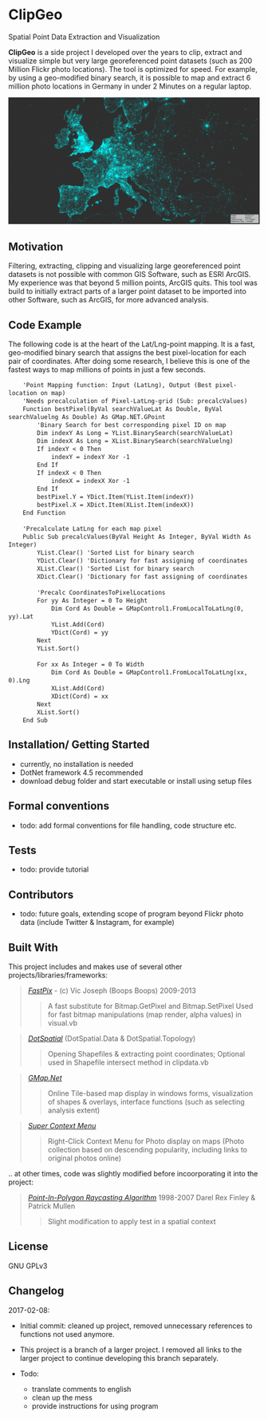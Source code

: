 ClipGeo 
=============
Spatial Point Data Extraction and Visualization

**ClipGeo** is a side project I developed over the years to clip, extract and visualize simple but very 
large georeferenced point datasets (such as 200 Million Flickr photo locations). The tool is optimized for speed. 
For example, by using a geo-modified binary search, it is possible to map and extract 6 million photo locations in Germany in under 2 Minutes on a regular laptop.

![ClipGeo Vis Example](https://github.com/Sieboldianus/ClipGeo/blob/master/ressources/Europe_b.png?raw=true)

## Motivation

Filtering, extracting, clipping and visualizing large georeferenced point datasets is not possible with common GIS Software, such as ESRI ArcGIS. 
My experience was that beyond 5 million points, ArcGIS quits. This tool was build to initially extract parts of a larger point dataset to be imported into other Software, 
such as ArcGIS, for more advanced analysis.

## Code Example

The following code is at the heart of the Lat/Lng-point mapping. It is a fast, geo-modified binary search that assigns the best pixel-location for each pair of coordinates. After doing some research, I believe this is one of the fastest ways to map millions of points in just a few seconds.

```vbnet
    'Point Mapping function: Input (LatLng), Output (Best pixel-location on map)
    'Needs precalculation of Pixel-LatLng-grid (Sub: precalcValues)
    Function bestPixel(ByVal searchValueLat As Double, ByVal searchValuelng As Double) As GMap.NET.GPoint
        'Binary Search for best corresponding pixel ID on map
        Dim indexY As Long = YList.BinarySearch(searchValueLat)
        Dim indexX As Long = XList.BinarySearch(searchValuelng)
        If indexY < 0 Then
            indexY = indexY Xor -1
        End If
        If indexX < 0 Then
            indexX = indexX Xor -1
        End If
        bestPixel.Y = YDict.Item(YList.Item(indexY))
        bestPixel.X = XDict.Item(XList.Item(indexX))
    End Function
    
    'Precalculate LatLng for each map pixel
    Public Sub precalcValues(ByVal Height As Integer, ByVal Width As Integer)
        YList.Clear() 'Sorted List for binary search
        YDict.Clear() 'Dictionary for fast assigning of coordinates
        XList.Clear() 'Sorted List for binary search
        XDict.Clear() 'Dictionary for fast assigning of coordinates

        'Precalc CoordinatesToPixelLocations
        For yy As Integer = 0 To Height
            Dim Cord As Double = GMapControl1.FromLocalToLatLng(0, yy).Lat
            YList.Add(Cord)
            YDict(Cord) = yy
        Next
        YList.Sort()

        For xx As Integer = 0 To Width
            Dim Cord As Double = GMapControl1.FromLocalToLatLng(xx, 0).Lng
            XList.Add(Cord)
            XDict(Cord) = xx
        Next
        XList.Sort()       
    End Sub
```

## Installation/ Getting Started

* currently, no installation is needed
* DotNet framework 4.5 recommended
* download debug folder and start executable or install using setup files

## Formal conventions

* todo: add formal conventions for file handling, code structure etc.

## Tests

* todo: provide tutorial

## Contributors

* todo: future goals, extending scope of program beyond Flickr photo data (include Twitter & Instagram, for example)

## Built With
This project includes and makes use of several other projects/libraries/frameworks:

>[*FastPix*](http://www.vbforums.com/showthread.php?586709-FastPix-Rapid-Pixel-Processing-for-Dummies-and-Dudes) - (c) Vic Joseph (Boops Boops) 2009-2013
>> A fast substitute for Bitmap.GetPixel and Bitmap.SetPixel
>> Used for fast bitmap manipulations (map render, alpha values) in visual.vb

>[*DotSpatial*](https://github.com/DotSpatial/DotSpatial) (DotSpatial.Data & DotSpatial.Topology)
>> Opening Shapefiles & extracting point coordinates; Optional used in Shapefile intersect method in clipdata.vb

>[*GMap.Net*](https://github.com/radioman/greatmaps)
>>Online Tile-based map display in windows forms, visualization of shapes & overlays, interface functions (such as selecting analysis extent)

>[*Super Context Menu*](https://www.codeproject.com/Articles/22780/Super-Context-Menu-Strip)
>>Right-Click Context Menu for Photo display on maps (Photo collection based on descending popularity, including links to original photos online)

.. at other times, code was slightly modified before incoorporating it into the project:
>[*Point-In-Polygon Raycasting Algorithm*](http://alienryderflex.com/polygon/) 1998-2007 Darel Rex Finley & Patrick Mullen
>>Slight modification to apply test in a spatial context


## License

GNU GPLv3

## Changelog

2017-02-08:

* Initial commit: cleaned up project, removed unnecessary references to functions not used anymore.

* This project is a branch of a larger project. I removed all links to the larger project to continue developing  this branch separately.

* Todo:
    * translate comments to english
    * clean up the mess
    * provide instructions for using program

[//]: # (Readme formatting based on https://gist.github.com/PurpleBooth/109311bb0361f32d87a2) 
